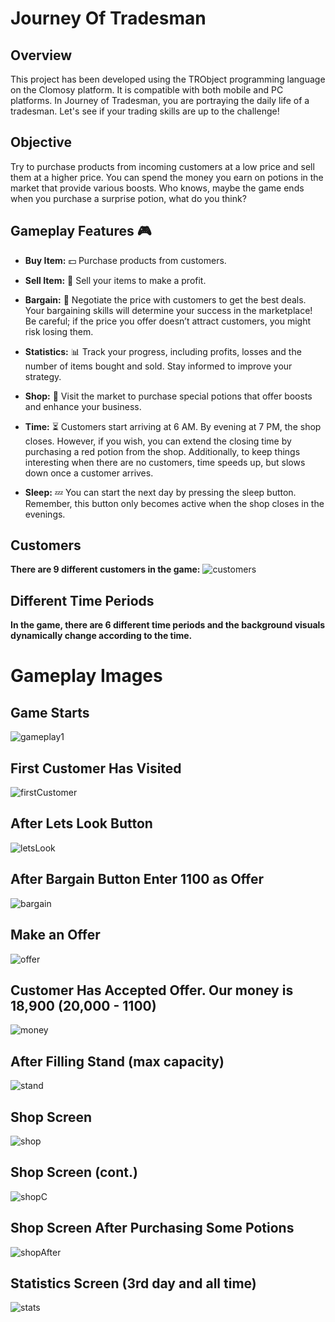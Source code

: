 # Journey Of Tradesman

## Overview
This project has been developed using the TRObject programming language on the Clomosy platform. It is compatible with both mobile and PC platforms.
In Journey of Tradesman, you are portraying the daily life of a tradesman. Let's see if your trading skills are up to the challenge!

## Objective

Try to purchase products from incoming customers at a low price and sell them at a higher price. You can spend the money you earn on potions in the market that provide various boosts.
Who knows, maybe the game ends when you purchase a surprise potion, what do you think?  

## Gameplay Features 🎮

- **Buy Item:** 💵
Purchase products from customers.

- **Sell Item:** 💸
Sell your items to make a profit.

- **Bargain:** 🤝
Negotiate the price with customers to get the best deals. Your bargaining skills will determine your success in the marketplace!
Be careful; if the price you offer doesn’t attract customers, you might risk losing them.

- **Statistics:** 📊
Track your progress, including profits, losses and the number of items bought and sold. Stay informed to improve your strategy.

- **Shop:** 🛒
Visit the market to purchase special potions that offer boosts and enhance your business.

- **Time:** ⏳
Customers start arriving at 6 AM. By evening at 7 PM, the shop closes. However, if you wish, you can extend the closing time by purchasing a red potion from the shop. 
Additionally, to keep things interesting when there are no customers, time speeds up, but slows down once a customer arrives.

- **Sleep:** 💤
You can start the next day by pressing the sleep button. Remember, this button only becomes active when the shop closes in the evenings.

## Customers
**There are 9 different customers in the game:**
![customers](https://github.com/user-attachments/assets/b7dd13ba-3212-4d1f-b728-0164e988f675)

## Different Time Periods
**In the game, there are 6 different time periods and the background visuals dynamically change according to the time.**

# Gameplay Images
## Game Starts
![gameplay1](https://github.com/user-attachments/assets/cac44461-f3cc-4f3d-ae7e-7cc5c61d57d9)

## First Customer Has Visited
![firstCustomer](https://github.com/user-attachments/assets/d4781d70-7c4e-4653-86e3-fb2482cb19d7)

## After Lets Look Button
![letsLook](https://github.com/user-attachments/assets/5c7b9a17-9024-4d02-bba2-8cb591a88754)

## After Bargain Button Enter 1100 as Offer
![bargain](https://github.com/user-attachments/assets/d1620bcc-3296-4cc4-a17b-e893bd332333)

## Make an Offer
![offer](https://github.com/user-attachments/assets/c2d99aa6-2348-4ed7-b259-2f555f9fbcf8)

## Customer Has Accepted Offer. Our money is 18,900 (20,000 - 1100)
![money](https://github.com/user-attachments/assets/30aca8eb-419d-4c3a-a909-fed532c14331)

## After Filling Stand (max capacity)
![stand](https://github.com/user-attachments/assets/b8b4563c-5b39-4ebe-8c37-a9f4e9193fd1)

## Shop Screen
![shop](https://github.com/user-attachments/assets/509ed9ce-6f4a-4744-ada4-456c8c579e9b)

## Shop Screen (cont.)
![shopC](https://github.com/user-attachments/assets/1384eed1-f68f-49c9-8f26-87b9ec7e3602)

## Shop Screen After Purchasing Some Potions
![shopAfter](https://github.com/user-attachments/assets/216a7489-4cb6-4d06-8e6a-b0415a95a060)

## Statistics Screen (3rd day and all time)
![stats](https://github.com/user-attachments/assets/5d2530bc-9cde-4e30-8e79-1acdd594e2a8)

